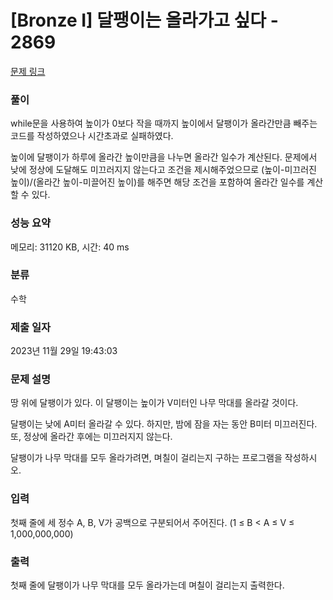 # [Bronze I] 달팽이는 올라가고 싶다 - 2869 

[문제 링크](https://www.acmicpc.net/problem/2869) 

### 풀이

while문을 사용하여 높이가 0보다 작을 때까지 높이에서 달팽이가 올라간만큼 빼주는 코드를 작성하였으나 시간초과로 실패하였다.

높이에 달팽이가 하루에 올라간 높이만큼을 나누면 올라간 일수가 계산된다. 문제에서 낮에 정상에 도달해도 미끄러지지 않는다고 조건을 제시해주었으므로 (높이-미끄러진 높이)/(올라간 높이-미끌어진 높이)를 해주면 해당 조건을 포함하여 올라간 일수를 계산할 수 있다.

### 성능 요약

메모리: 31120 KB, 시간: 40 ms

### 분류

수학

### 제출 일자

2023년 11월 29일 19:43:03

### 문제 설명

<p>땅 위에 달팽이가 있다. 이 달팽이는 높이가 V미터인 나무 막대를 올라갈 것이다.</p>

<p>달팽이는 낮에 A미터 올라갈 수 있다. 하지만, 밤에 잠을 자는 동안 B미터 미끄러진다. 또, 정상에 올라간 후에는 미끄러지지 않는다.</p>

<p>달팽이가 나무 막대를 모두 올라가려면, 며칠이 걸리는지 구하는 프로그램을 작성하시오.</p>

### 입력 

 <p>첫째 줄에 세 정수 A, B, V가 공백으로 구분되어서 주어진다. (1 ≤ B < A ≤ V ≤ 1,000,000,000)</p>

### 출력 

 <p>첫째 줄에 달팽이가 나무 막대를 모두 올라가는데 며칠이 걸리는지 출력한다.</p>

